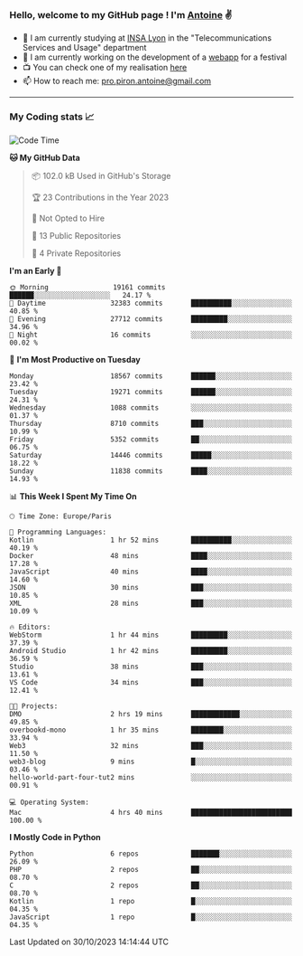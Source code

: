 ### Hello, welcome to my GitHub page ! I'm [Antoine](https://github.com/AntoinePiron) ✌️

- 🌱 I am currently studying at [INSA Lyon](https://www.insa-lyon.fr) in the "Telecommunications Services and Usage" department
- 🔭 I am currently working on the development of a [webapp](https://github.com/24HeuresINSA/Overbookd) for a festival
- 📺 You can check one of my realisation [here](https://astustc.fr)
- 📫 How to reach me: [pro.piron.antoine@gmail.com](mailto:pro.piron.antoine@gmail.com)

---

### My Coding stats 📈
<!--START_SECTION:waka-->
![Code Time](http://img.shields.io/badge/Code%20Time-195%20hrs%2028%20mins-blue)

**🐱 My GitHub Data** 

> 📦 102.0 kB Used in GitHub's Storage 
 > 
> 🏆 23 Contributions in the Year 2023
 > 
> 🚫 Not Opted to Hire
 > 
> 📜 13 Public Repositories 
 > 
> 🔑 4 Private Repositories 
 > 
**I'm an Early 🐤** 

```text
🌞 Morning                19161 commits       ██████░░░░░░░░░░░░░░░░░░░   24.17 % 
🌆 Daytime                32383 commits       ██████████░░░░░░░░░░░░░░░   40.85 % 
🌃 Evening                27712 commits       █████████░░░░░░░░░░░░░░░░   34.96 % 
🌙 Night                  16 commits          ░░░░░░░░░░░░░░░░░░░░░░░░░   00.02 % 
```
📅 **I'm Most Productive on Tuesday** 

```text
Monday                   18567 commits       ██████░░░░░░░░░░░░░░░░░░░   23.42 % 
Tuesday                  19271 commits       ██████░░░░░░░░░░░░░░░░░░░   24.31 % 
Wednesday                1088 commits        ░░░░░░░░░░░░░░░░░░░░░░░░░   01.37 % 
Thursday                 8710 commits        ███░░░░░░░░░░░░░░░░░░░░░░   10.99 % 
Friday                   5352 commits        ██░░░░░░░░░░░░░░░░░░░░░░░   06.75 % 
Saturday                 14446 commits       █████░░░░░░░░░░░░░░░░░░░░   18.22 % 
Sunday                   11838 commits       ████░░░░░░░░░░░░░░░░░░░░░   14.93 % 
```


📊 **This Week I Spent My Time On** 

```text
🕑︎ Time Zone: Europe/Paris

💬 Programming Languages: 
Kotlin                   1 hr 52 mins        ██████████░░░░░░░░░░░░░░░   40.19 % 
Docker                   48 mins             ████░░░░░░░░░░░░░░░░░░░░░   17.28 % 
JavaScript               40 mins             ████░░░░░░░░░░░░░░░░░░░░░   14.60 % 
JSON                     30 mins             ███░░░░░░░░░░░░░░░░░░░░░░   10.85 % 
XML                      28 mins             ███░░░░░░░░░░░░░░░░░░░░░░   10.09 % 

🔥 Editors: 
WebStorm                 1 hr 44 mins        █████████░░░░░░░░░░░░░░░░   37.39 % 
Android Studio           1 hr 42 mins        █████████░░░░░░░░░░░░░░░░   36.59 % 
Studio                   38 mins             ███░░░░░░░░░░░░░░░░░░░░░░   13.61 % 
VS Code                  34 mins             ███░░░░░░░░░░░░░░░░░░░░░░   12.41 % 

🐱‍💻 Projects: 
DMO                      2 hrs 19 mins       ████████████░░░░░░░░░░░░░   49.85 % 
overbookd-mono           1 hr 35 mins        ████████░░░░░░░░░░░░░░░░░   33.94 % 
Web3                     32 mins             ███░░░░░░░░░░░░░░░░░░░░░░   11.50 % 
web3-blog                9 mins              █░░░░░░░░░░░░░░░░░░░░░░░░   03.46 % 
hello-world-part-four-tut2 mins              ░░░░░░░░░░░░░░░░░░░░░░░░░   00.91 % 

💻 Operating System: 
Mac                      4 hrs 40 mins       █████████████████████████   100.00 % 
```

**I Mostly Code in Python** 

```text
Python                   6 repos             ███████░░░░░░░░░░░░░░░░░░   26.09 % 
PHP                      2 repos             ██░░░░░░░░░░░░░░░░░░░░░░░   08.70 % 
C                        2 repos             ██░░░░░░░░░░░░░░░░░░░░░░░   08.70 % 
Kotlin                   1 repo              █░░░░░░░░░░░░░░░░░░░░░░░░   04.35 % 
JavaScript               1 repo              █░░░░░░░░░░░░░░░░░░░░░░░░   04.35 % 
```




 Last Updated on 30/10/2023 14:14:44 UTC
<!--END_SECTION:waka-->
